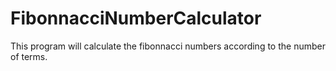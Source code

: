# FibonnacciNumberCalculator
This program will calculate the fibonnacci numbers according to the number of terms.
